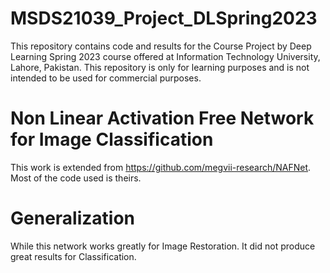 # MSDS21039_Project_DLSpring2023
This repository contains code and results for the Course Project by Deep  Learning Spring 2023 course offered at Information Technology University, Lahore, Pakistan. This repository is only for learning purposes and is not intended to be used for commercial purposes.

# Non Linear Activation Free Network for Image Classification
This work is extended from https://github.com/megvii-research/NAFNet. Most of the code used is theirs.

# Generalization
While this network works greatly for Image Restoration. It did not produce great results for Classification. 


